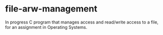 # file-arw-management
In progress C program that manages access and read/write access to a file, for an assignment in Operating Systems.
